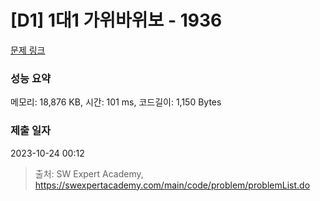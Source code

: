 # [D1] 1대1 가위바위보 - 1936 

[문제 링크](https://swexpertacademy.com/main/code/problem/problemDetail.do?contestProbId=AV5PjKXKALcDFAUq) 

### 성능 요약

메모리: 18,876 KB, 시간: 101 ms, 코드길이: 1,150 Bytes

### 제출 일자

2023-10-24 00:12



> 출처: SW Expert Academy, https://swexpertacademy.com/main/code/problem/problemList.do